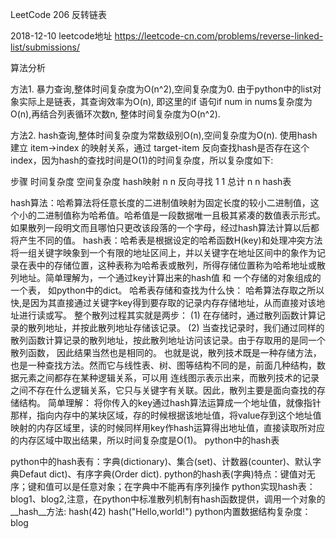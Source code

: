 
LeetCode 206 反转链表

2018-12-10 leetcode地址 https://leetcode-cn.com/problems/reverse-linked-list/submissions/

算法分析

方法1. 暴力查询,整体时间复杂度为O(n^2),空间复杂度为0. 由于python中的list对象实际上是链表，其查询效率为O(n), 即这里的if 语句if num in nums复杂度为O(n),再结合列表循环次数n, 整体时间复杂度为O(n^2).

方法2. hash查询,整体时间复杂度为常数级别O(n),空间复杂度为O(n). 使用hash建立 item->index 的映射关系，通过 target-item 反向查找hash是否存在这个index，因为hash的查找时间是O(1)的时间复杂度，所以复杂度如下:

步骤	时间复杂度	空间复杂度
hash映射	n	n
反向寻找	1	1
总计	n	n
hash表

hash算法：哈希算法将任意长度的二进制值映射为固定长度的较小二进制值，这个小的二进制值称为哈希值。哈希值是一段数据唯一且极其紧凑的数值表示形式。如果散列一段明文而且哪怕只更改该段落的一个字母，经过hash算法计算以后都将产生不同的值。
hash表：哈希表是根据设定的哈希函数H(key)和处理冲突方法将一组关键字映象到一个有限的地址区间上，并以关键字在地址区间中的象作为记录在表中的存储位置，这种表称为哈希表或散列，所得存储位置称为哈希地址或散列地址。简单理解为，一个通过key计算出来的hash值 和 一个存储的对象组成的一个表， 如python中的dict。
哈希表存储和查找为什么快： 哈希算法存取之所以快,是因为其直接通过关键字key得到要存取的记录内存存储地址，从而直接对该地址进行读或写。 整个散列过程其实就是两步： (1) 在存储时，通过散列函数计算记录的散列地址，并按此散列地址存储该记录。 (2) 当查找记录时，我们通过同样的散列函数计算记录的散列地址，按此散列地址访问该记录。由于存取用的是同一个散列函数， 因此结果当然也是相同的。 也就是说，散列技术既是一种存储方法，也是一种查找方法。然而它与线性表、树、图等结构不同的是，前面几种结构，数据元素之间都存在某种逻辑关系，可以用 连线图示表示出来，而散列技术的记录之间不存在什么逻辑关系，它只与关键字有关联。因此，散列主要是面向查找的存储结构。 简单理解： 将你传入的key通过hash算法运算成一个地址值，就像指针那样，指向内存中的某块区域，存的时候根据该地址值，将value存到这个地址值映射的内存区域里，读的时候同样用key作hash运算得出地址值，直接读取所对应的内存区域中取出结果，所以时间复杂度是O(1)。
python中的hash表

python中的hash表有：字典(dictionary)、集合(set)、计数器(counter)、默认字典Defaut dict)、有序字典(Order dict).
python的hash表(字典)特点：键值对无序；键和值可以是任意对象；在字典中不能再有序列操作
python实现hash表：blog1、blog2,注意，在python中标准散列机制有hash函数提供，调用一个对象的__hash__方法:
hash(42)
hash("Hello,world!")
python内置数据结构复杂度：blog
